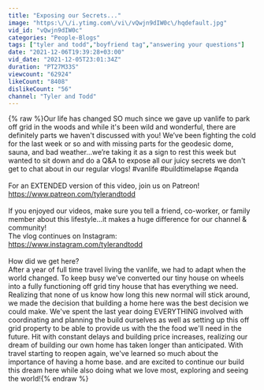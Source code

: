 ```yaml
---
title: "Exposing our Secrets..."
image: "https:\/\/i.ytimg.com\/vi\/vQwjn9dIW0c\/hqdefault.jpg"
vid_id: "vQwjn9dIW0c"
categories: "People-Blogs"
tags: ["tyler and todd","boyfriend tag","answering your questions"]
date: "2021-12-06T19:39:28+03:00"
vid_date: "2021-12-05T23:01:34Z"
duration: "PT27M33S"
viewcount: "62924"
likeCount: "8408"
dislikeCount: "56"
channel: "Tyler and Todd"
---
```

{% raw %}Our life has changed SO much since we gave up vanlife to park off grid in the woods and while it's been wild and wonderful, there are definitely parts we haven't discussed with you! We’ve been fighting the cold for the last week or so and with missing parts for the geodesic dome, sauna, and bad weather…we’re taking it as a sign to rest this week but wanted to sit down and do a Q&amp;A to expose all our juicy secrets we don't get to chat about in our regular vlogs! #vanlife #buildtimelapse #qanda<br /><br />For an EXTENDED version of this video, join us on Patreon! <br /><a rel="nofollow" target="blank" href="https://www.patreon.com/tylerandtodd">https://www.patreon.com/tylerandtodd</a> <br /><br />If you enjoyed our videos, make sure you tell a friend, co-worker, or family member about this lifestyle…it makes a huge difference for our channel &amp; community! <br />The vlog continues on Instagram: <br /><a rel="nofollow" target="blank" href="https://www.instagram.com/tylerandtodd">https://www.instagram.com/tylerandtodd</a><br /><br />How did we get here? <br />After a year of full time travel living the vanlife, we had to adapt when the world changed. To keep busy we’ve converted our tiny house on wheels into a fully functioning off grid tiny house that has everything we need. Realizing that none of us know how long this new normal will stick around, we made the decision that building a home here was the best decision we could make. We've spent the last year doing EVERYTHING involved with coordinating and planning the build ourselves as well as setting up this off grid property to be able to provide us with the the food we'll need in the future. Hit with constant delays and building price increases, realizing our dream of building our own home has taken longer than anticipated. With travel starting to reopen again, we've learned so much about the importance of having a home base. and are excited to continue our build this dream here while also doing what we love most, exploring and seeing the world!{% endraw %}
